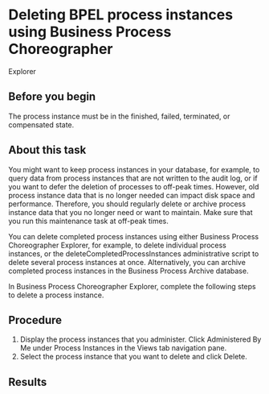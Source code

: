 <!-- image -->

# Deleting BPEL process instances using Business Process Choreographer
Explorer

## Before you begin

The
process instance must be in the finished, failed, terminated, or compensated
state.

## About this task

You might
want to keep process instances in your database, for example, to query
data from process instances that are not written to the audit log,
or if you want to defer the deletion of processes to off-peak times.
However, old process instance data that is no longer needed can impact
disk space and performance. Therefore, you should regularly delete
or archive process instance data that you no longer need or want to
maintain. Make sure that you run this maintenance task at off-peak
times.

You can delete completed process instances using either
Business Process Choreographer Explorer, for example, to delete individual
process instances, or the deleteCompletedProcessInstances administrative
script to delete several process instances at once. Alternatively,
you can archive completed process instances in the Business Process
Archive database.

In Business Process Choreographer Explorer,
complete the following steps to delete a process instance.

## Procedure

1. Display the process instances that you administer.
Click Administered By Me under Process
Instances in the Views tab navigation
pane.
2. Select the process instance that you want to delete and
click Delete.

## Results

<!-- image -->